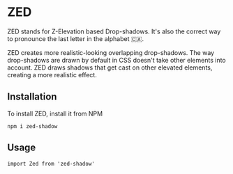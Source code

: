 # ZED

ZED stands for Z-Elevation based Drop-shadows. It's also the correct way to pronounce the last letter in the alphabet 🇨🇦.

ZED creates more realistic-looking overlapping drop-shadows. The way drop-shadows are drawn by default in CSS doesn't take other elements into account. ZED draws shadows that get cast on other elevated elements, creating a more realistic effect.

## Installation
To install ZED, install it from NPM

```
npm i zed-shadow
```

## Usage
```
import Zed from 'zed-shadow'
```

